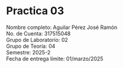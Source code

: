 # Practica 03
Nombre completo: Aguilar Pérez José Ramón  
No. de Cuenta: 317515048  
Grupo de Laboratorio: 02  
Grupo de Teoría: 04  
Semestre: 2025-2  
Fecha de entrega límite: 01/marzo/2025   
